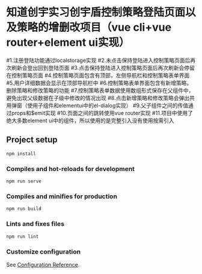 # 知道创宇实习创宇盾控制策略登陆页面以及策略的增删改项目（vue cli+vue router+element ui实现）
#1.注册登陆功能通过localstorage实现
#2.未点击保持登陆进入控制策略页面后再次刷新会登出回到登陆页面
#3.点击保持登陆进入控制策略页面后再次刷新会停留在控制策略页面
#4.控制策略页面包含有顶部，左侧导航栏和控制策略表单界面
#5.用户详细数据会显示在顶部导航栏中
#6.控制策略表单界面包含有新增策略，删除策略和修改策略的功能
#7.控制策略表单数据使用数组形式保存在父组件中，避免出现父级数据在子级中修改的情况出现
#8.点击新增策略和修改策略会弹出共用弹窗（使用子组件和elementui中的el-dialog实现）
#9.父子组件之间的传值通过props和$emit实现
#10.页面之间的跳转使用vue router实现
#11.项目中使用了绝大多数element ui中的组件，所以使用的是完整引入没有使用按需引入
## Project setup
```
npm install
```

### Compiles and hot-reloads for development
```
npm run serve
```

### Compiles and minifies for production
```
npm run build
```

### Lints and fixes files
```
npm run lint
```

### Customize configuration
See [Configuration Reference](https://cli.vuejs.org/config/).
